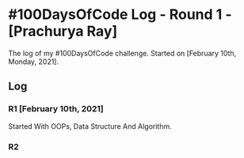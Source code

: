 # #100DaysOfCode Log - Round 1 - [Prachurya Ray]

The log of my #100DaysOfCode challenge. Started on [February 10th, Monday, 2021].

## Log

### R1 [February 10th, 2021]
Started With OOPs, Data Structure And Algorithm.

### R2
